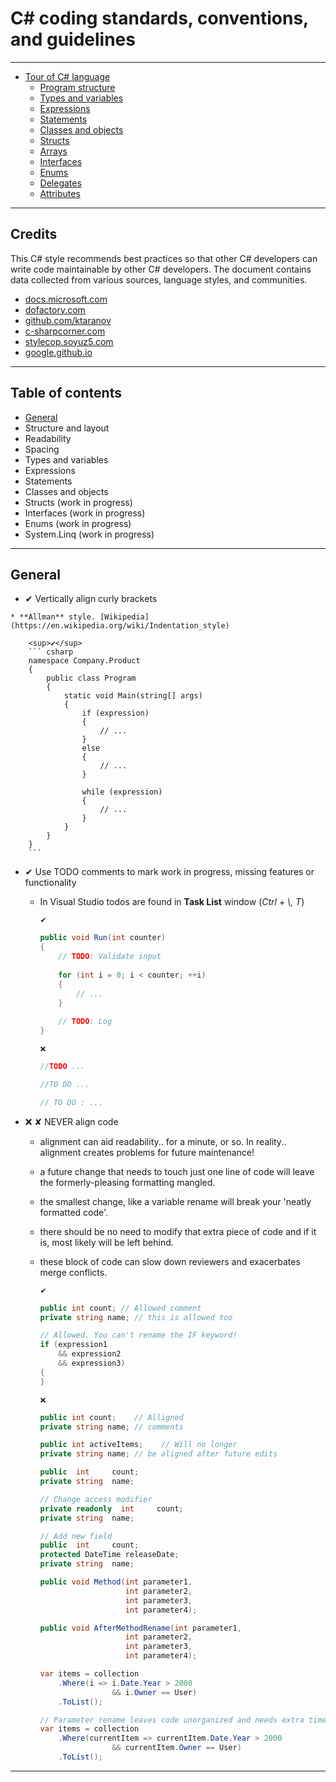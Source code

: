 # C# coding standards, conventions, and guidelines



***

* [Tour of C# language](https://docs.microsoft.com/en-us/dotnet/csharp/tour-of-csharp/)
  - [Program structure](https://docs.microsoft.com/en-us/dotnet/csharp/tour-of-csharp/program-structure)
  - [Types and variables](https://docs.microsoft.com/en-us/dotnet/csharp/tour-of-csharp/types-and-variables)
  - [Expressions](https://docs.microsoft.com/en-us/dotnet/csharp/tour-of-csharp/expressions)
  - [Statements](https://docs.microsoft.com/en-us/dotnet/csharp/tour-of-csharp/statements)
  - [Classes and objects](https://docs.microsoft.com/en-us/dotnet/csharp/tour-of-csharp/classes-and-objects)
  - [Structs](https://docs.microsoft.com/en-us/dotnet/csharp/tour-of-csharp/structs)
  - [Arrays](https://docs.microsoft.com/en-us/dotnet/csharp/tour-of-csharp/arrays)
  - [Interfaces](https://docs.microsoft.com/en-us/dotnet/csharp/tour-of-csharp/interfaces)
  - [Enums](https://docs.microsoft.com/en-us/dotnet/csharp/tour-of-csharp/enums)
  - [Delegates](https://docs.microsoft.com/en-us/dotnet/csharp/tour-of-csharp/delegates)
  - [Attributes](https://docs.microsoft.com/en-us/dotnet/csharp/tour-of-csharp/attributes)

---

## Credits
This C# style recommends best practices so that other C# developers can write code maintainable by other C# developers.
The document contains data collected from various sources, language styles, and communities.  

  - [docs.microsoft.com](https://docs.microsoft.com/en-us/dotnet/csharp/tour-of-csharp/)
  - [dofactory.com](https://www.dofactory.com/reference/csharp-coding-standards)
  - [github.com/ktaranov](https://github.com/ktaranov/naming-convention/blob/master/C%23%20Coding%20Standards%20and%20Naming%20Conventions.md)
  - [c-sharpcorner.com](https://www.c-sharpcorner.com/article/stop-use-var-everywhere-and-think-before-use-underscore-with-private-variable-in/)
  - [stylecop.soyuz5.com](http://stylecop.soyuz5.com/StyleCop%20Rules.html)
  - [google.github.io](https://google.github.io/styleguide/javaguide.html)

***

## Table of contents

* [General](#general)
* Structure and layout
* Readability
* Spacing
* Types and variables
* Expressions
* Statements
* Classes and objects
* Structs (work in progress)
* Interfaces (work in progress)
* Enums (work in progress)
* System.Linq (work in progress)

***

## General

  *  ✔ Vertically align curly brackets
  
    * **Allman** style. [Wikipedia](https://en.wikipedia.org/wiki/Indentation_style)
    
        <sup>✔</sup>
        ``` csharp
        namespace Company.Product
        {
            public class Program
            {
                static void Main(string[] args)
                {
                    if (expression)
                    {
                        // ...
                    }
                    else
                    {
                        // ...    
                    }
              
                    while (expression)
                    {
                        // ...
                    }
                }
            }
        }
        ```

  * ✔ Use TODO comments to mark work in progress, missing features or functionality
  
    * In Visual Studio todos are found in **Task List** window (*Ctrl + \\, T*)
    
        <sup>✔</sup>
        ``` csharp
        public void Run(int counter)
        {
            // TODO: Validate input
            
            for (int i = 0; i < counter; ++i)
            {
                // ...
            }
            
            // TODO: Log
        }
        ```

        <sup>❌</sup>
        ``` csharp
        //TODO ...
        ```
        ``` csharp
        //TO DO ...
        ```
        ``` csharp
        // TO DO : ...
        ```
        
  * ❌ ✘ NEVER align code
  
    * alignment can aid readability.. for a minute, or so. In reality.. alignment creates problems for future maintenance!
    * a future change that needs to touch just one line of code will leave the formerly-pleasing formatting mangled.
    * the smallest change, like a variable rename will break your 'neatly formatted code'.
    * there should be no need to modify that extra piece of code and if it is, most likely will be left behind.
    * these block of code can slow down reviewers and exacerbates merge conflicts.

        <sup>✔</sup>
        ``` csharp
        public int count; // Allowed comment
        private string name; // this is allowed too
        ```
        ``` csharp
        // Allowed. You can't rename the IF keyword!
        if (expression1
            && expression2
            && expression3)
        {
        }
        ```
        
        <sup>❌</sup>
        ``` csharp
        public int count;    // Alligned
        private string name; // comments

        public int activeItems;    // Will no longer
        private string name; // be aligned after future edits
        ```
        ``` csharp
        public  int     count;
        private string  name;

        // Change access modifier
        private readonly  int     count;
        private string  name;

        // Add new field
        public  int     count;
        protected DateTime releaseDate;
        private string  name;
        ```
        ``` csharp
        public void Method(int parameter1,
                           int parameter2,
                           int parameter3,
                           int parameter4);

        public void AfterMethodRename(int parameter1,
                           int parameter2,
                           int parameter3,
                           int parameter4);
        ```
        ``` csharp
        var items = collection
            .Where(i => i.Date.Year > 2000
                        && i.Owner == User)
            .ToList();

        // Parameter rename leaves code unorganized and needs extra time to be fixed.
        var items = collection
            .Where(currentItem => currentItem.Date.Year > 2000
                        && currentItem.Owner == User)
            .ToList();
        ```

***
